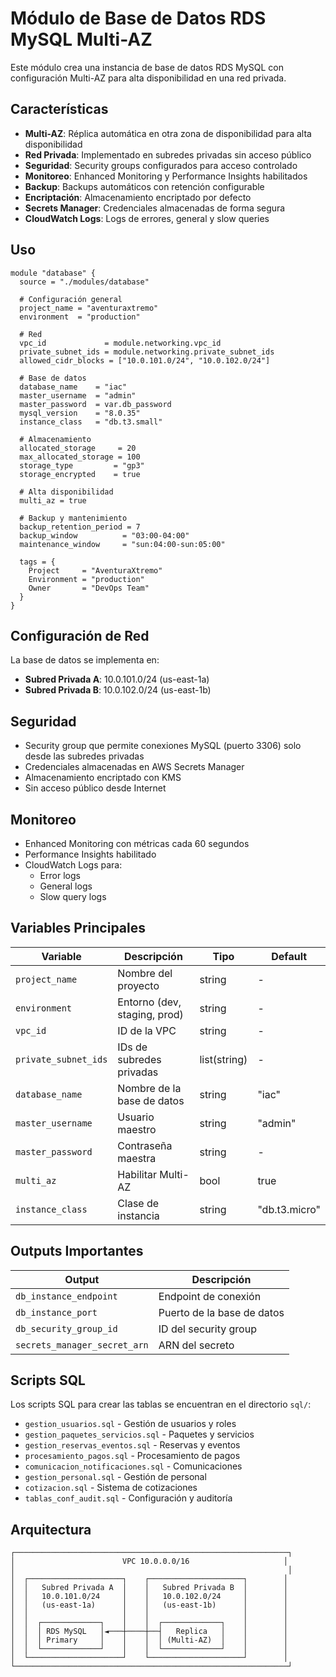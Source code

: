 # Módulo de Base de Datos RDS MySQL Multi-AZ

Este módulo crea una instancia de base de datos RDS MySQL con configuración Multi-AZ para alta disponibilidad en una red privada.

## Características

- **Multi-AZ**: Réplica automática en otra zona de disponibilidad para alta disponibilidad
- **Red Privada**: Implementado en subredes privadas sin acceso público
- **Seguridad**: Security groups configurados para acceso controlado
- **Monitoreo**: Enhanced Monitoring y Performance Insights habilitados
- **Backup**: Backups automáticos con retención configurable
- **Encriptación**: Almacenamiento encriptado por defecto
- **Secrets Manager**: Credenciales almacenadas de forma segura
- **CloudWatch Logs**: Logs de errores, general y slow queries

## Uso

```hcl
module "database" {
  source = "./modules/database"

  # Configuración general
  project_name = "aventuraxtremo"
  environment  = "production"

  # Red
  vpc_id             = module.networking.vpc_id
  private_subnet_ids = module.networking.private_subnet_ids
  allowed_cidr_blocks = ["10.0.101.0/24", "10.0.102.0/24"]

  # Base de datos
  database_name    = "iac"
  master_username  = "admin"
  master_password  = var.db_password
  mysql_version    = "8.0.35"
  instance_class   = "db.t3.small"

  # Almacenamiento
  allocated_storage     = 20
  max_allocated_storage = 100
  storage_type         = "gp3"
  storage_encrypted    = true

  # Alta disponibilidad
  multi_az = true

  # Backup y mantenimiento
  backup_retention_period = 7
  backup_window          = "03:00-04:00"
  maintenance_window     = "sun:04:00-sun:05:00"

  tags = {
    Project     = "AventuraXtremo"
    Environment = "production"
    Owner       = "DevOps Team"
  }
}
```

## Configuración de Red

La base de datos se implementa en:
- **Subred Privada A**: 10.0.101.0/24 (us-east-1a)
- **Subred Privada B**: 10.0.102.0/24 (us-east-1b)

## Seguridad

- Security group que permite conexiones MySQL (puerto 3306) solo desde las subredes privadas
- Credenciales almacenadas en AWS Secrets Manager
- Almacenamiento encriptado con KMS
- Sin acceso público desde Internet

## Monitoreo

- Enhanced Monitoring con métricas cada 60 segundos
- Performance Insights habilitado
- CloudWatch Logs para:
  - Error logs
  - General logs  
  - Slow query logs

## Variables Principales

| Variable | Descripción | Tipo | Default |
|----------|-------------|------|---------|
| `project_name` | Nombre del proyecto | string | - |
| `environment` | Entorno (dev, staging, prod) | string | - |
| `vpc_id` | ID de la VPC | string | - |
| `private_subnet_ids` | IDs de subredes privadas | list(string) | - |
| `database_name` | Nombre de la base de datos | string | "iac" |
| `master_username` | Usuario maestro | string | "admin" |
| `master_password` | Contraseña maestra | string | - |
| `multi_az` | Habilitar Multi-AZ | bool | true |
| `instance_class` | Clase de instancia | string | "db.t3.micro" |

## Outputs Importantes

| Output | Descripción |
|--------|-------------|
| `db_instance_endpoint` | Endpoint de conexión |
| `db_instance_port` | Puerto de la base de datos |
| `db_security_group_id` | ID del security group |
| `secrets_manager_secret_arn` | ARN del secreto |

## Scripts SQL

Los scripts SQL para crear las tablas se encuentran en el directorio `sql/`:

- `gestion_usuarios.sql` - Gestión de usuarios y roles
- `gestion_paquetes_servicios.sql` - Paquetes y servicios
- `gestion_reservas_eventos.sql` - Reservas y eventos
- `procesamiento_pagos.sql` - Procesamiento de pagos
- `comunicacion_notificaciones.sql` - Comunicaciones
- `gestion_personal.sql` - Gestión de personal
- `cotizacion.sql` - Sistema de cotizaciones
- `tablas_conf_audit.sql` - Configuración y auditoría

## Arquitectura

```
┌─────────────────────────────────────────────────────────────┐
│                        VPC 10.0.0.0/16                     │
│                                                             │
│  ┌─────────────────────┐    ┌─────────────────────┐        │
│  │   Subred Privada A  │    │   Subred Privada B  │        │
│  │   10.0.101.0/24     │    │   10.0.102.0/24     │        │
│  │   (us-east-1a)      │    │   (us-east-1b)      │        │
│  │                     │    │                     │        │
│  │  ┌─────────────┐    │    │  ┌─────────────┐    │        │
│  │  │ RDS MySQL   │◄───┼────┼──┤   Replica   │    │        │
│  │  │ Primary     │    │    │  │ (Multi-AZ)  │    │        │
│  │  └─────────────┘    │    │  └─────────────┘    │        │
│  └─────────────────────┘    └─────────────────────┘        │
└─────────────────────────────────────────────────────────────┘
```
